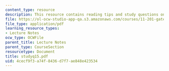 ```yaml
---
content_type: resource
description: This resource contains reading tips and study questions on session 15.
file: https://ol-ocw-studio-app-qa.s3.amazonaws.com/courses/11-201-gateway-planning-action-fall-2005/4cecf9f3a74f8436d7f7ae848e423534_studyq15.pdf
file_type: application/pdf
learning_resource_types:
- Lecture Notes
ocw_type: OCWFile
parent_title: Lecture Notes
parent_type: CourseSection
resourcetype: Document
title: studyq15.pdf
uid: 4cecf9f3-a74f-8436-d7f7-ae848e423534
---
```

